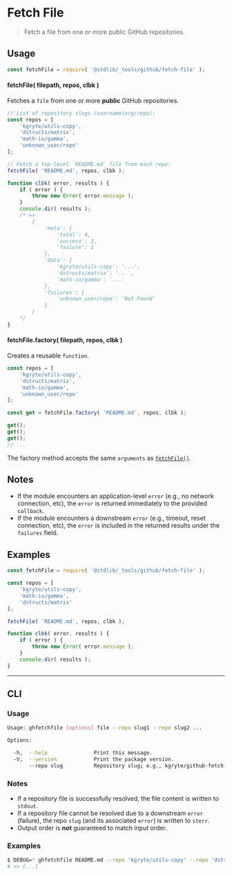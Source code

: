 <!--

@license Apache-2.0

Copyright (c) 2021 The Stdlib Authors.

Licensed under the Apache License, Version 2.0 (the "License");
you may not use this file except in compliance with the License.
You may obtain a copy of the License at

   http://www.apache.org/licenses/LICENSE-2.0

Unless required by applicable law or agreed to in writing, software
distributed under the License is distributed on an "AS IS" BASIS,
WITHOUT WARRANTIES OR CONDITIONS OF ANY KIND, either express or implied.
See the License for the specific language governing permissions and
limitations under the License.

-->

# Fetch File

> Fetch a file from one or more public GitHub repositories.

<!-- Section to include introductory text. Make sure to keep an empty line after the intro `section` element and another before the `/section` close. -->

<section class="intro">

</section>

<!-- /.intro -->

<!-- Package usage documentation. -->

<section class="usage">

## Usage

```javascript
const fetchFile = require( '@stdlib/_tools/github/fetch-file' );
```

<a name="fetchfile"></a>

#### fetchFile( filepath, repos, clbk )

Fetches a `file` from one or more **public** GitHub repositories.

<!-- run-disable -->

```javascript
// List of repository slugs (username|org/repo):
const repos = [
    'kgryte/utils-copy',
    'dstructs/matrix',
    'math-io/gamma',
    'unknown_user/repo'
];

// Fetch a top-level `README.md` file from each repo:
fetchFile( 'README.md', repos, clbk );

function clbk( error, results ) {
    if ( error ) {
        throw new Error( error.message );
    }
    console.dir( results );
    /* =>
        {
            'meta': {
                'total': 4,
                'success': 3,
                'failure': 1
            },
            'data': {
                'kgryte/utils-copy': '...',
                'dstructs/matrix': '...',
                'math-io/gamma': '...'
            },
            'failures': {
                'unknown_user/repo': 'Not Found'
            }
        }
    */
}
```

#### fetchFile.factory( filepath, repos, clbk )

Creates a reusable `function`.

<!-- run-disable -->

```javascript
const repos = [
    'kgryte/utils-copy',
    'dstructs/matrix',
    'math-io/gamma',
    'unknown_user/repo'
];

const get = fetchFile.factory( 'README.md', repos, clbk );

get();
get();
get();
// ...
```

The factory method accepts the same `arguments` as [`fetchFile()`](#fetchFile).

</section>

<!-- /.usage -->

<!-- Package usage notes. Make sure to keep an empty line after the `section` element and another before the `/section` close. -->

<section class="notes">

## Notes

-   If the module encounters an application-level `error` (e.g., no network connection, etc), the `error` is returned immediately to the provided `callback`.
-   If the module encounters a downstream `error` (e.g., timeout, reset connection, etc), the `error` is included in the returned results under the `failures` field.

</section>

<!-- /.notes -->

<!-- Package usage examples. -->

<section class="examples">

## Examples

```javascript
const fetchFile = require( '@stdlib/_tools/github/fetch-file' );

const repos = [
    'kgryte/utils-copy',
    'math-io/gamma',
    'dstructs/matrix'
];

fetchFile( 'README.md', repos, clbk );

function clbk( error, results ) {
    if ( error ) {
        throw new Error( error.message );
    }
    console.dir( results );
}
```

</section>

<!-- /.examples -->

<!-- Section for describing a command-line interface. -->

* * *

<section class="cli">

## CLI

<!-- CLI usage documentation. -->

<section class="usage">

### Usage

```bash
Usage: ghfetchfile [options] file --repo slug1 --repo slug2 ...

Options:

  -h,  --help               Print this message.
  -V,  --version            Print the package version.
       --repo slug          Repository slug; e.g., kgryte/github-fetch-file.
```

</section>

<!-- /.usage -->

<!-- CLI usage notes. Make sure to keep an empty line after the `section` element and another before the `/section` close. -->

<section class="notes">

### Notes

-   If a repository file is successfully resolved, the file content is written to `stdout`.
-   If a repository file cannot be resolved due to a downstream `error` (failure), the repo `slug` (and its associated `error`) is written to `sterr`.
-   Output order is **not** guaranteed to match input order.

</section>

<!-- /.notes -->

<!-- CLI usage examples. -->

<section class="examples">

### Examples

<!-- run-disable -->

```bash
$ DEBUG=* ghfetchfile README.md --repo 'kgryte/utils-copy' --repo 'dstructs/matrix' --repo 'math-io/gamma'
# => {...}
```

</section>

<!-- /.examples -->

</section>

<!-- /.cli -->

<!-- Section to include cited references. If references are included, add a horizontal rule *before* the section. Make sure to keep an empty line after the `section` element and another before the `/section` close. -->

<section class="references">

</section>

<!-- /.references -->

<!-- Section for related `stdlib` packages. Do not manually edit this section, as it is automatically populated. -->

<section class="related">

</section>

<!-- /.related -->

<!-- Section for all links. Make sure to keep an empty line after the `section` element and another before the `/section` close. -->

<section class="links">

</section>

<!-- /.links -->
